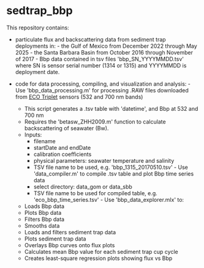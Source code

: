 # sedtrap_bbp

This repository contains:

-    particulate flux and backscattering data from sediment trap deployments in:
    - the Gulf of Mexico from December 2022 through May 2025
    - the Santa Barbara Basin from October 2016 through November of 2017
    - Bbp data contained in tsv files 'bbp_SN_YYYYMMDD.tsv' where SN is sensor serial number (1314 or 1315) and YYYYMMDD is deployment date.

-    code for data processing, compiling, and visualization and analysis:
    -   Use 'bbp_data_processing.m' for processing .RAW files downloaded from [ECO Triplet](https://www.seabird.com/eco-triplet-w/product?id=60762467721) sensors (532 and 700 nm bands)
        - This script generates a .tsv table with 'datetime', and Bbp at 532 and 700 nm
        - Requires the 'betasw_ZHH2009.m' function to calculate backscattering of seawater (Bw).
        - Inputs: 
          - filename
          - startDate and endDate
          - calibration coefficients
          - physical parameters: seawater temperature and salinity
          - TSV file name to be used, e.g. 'bbp_1315_20170510.tsv'
    -   Use 'data_compiler.m' to compile .tsv table and plot Bbp time series data
          - select directory: data_gom or data_sbb
          - TSV file name to be used for compiled table, e.g. 'eco_bbp_time_series.tsv'
    -   Use 'bbp_data_explorer.mlx' to:
        - Loads Bbp data
        - Plots Bbp data
        - Filters Bbp data
        - Smooths data
        - Loads and filters sediment trap data
        - Plots sediment trap data
        - Overlays Bbp curves onto flux plots
        - Calculates mean Bbp value for each sediment trap cup cycle
        - Creates least-square regression plots showing flux vs Bbp
    
